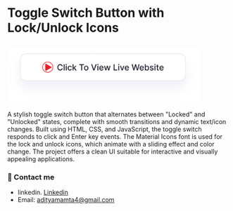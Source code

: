 # Toggle Switch Button with Lock/Unlock Icons
## <a href="https://adityamamta.github.io/toggle-switch/"><img src="img/readme-btn.png" alt="Click to view live website" height="120"></a>

A stylish toggle switch button that alternates between "Locked" and "Unlocked" states, complete with smooth transitions and dynamic text/icon changes. Built using HTML, CSS, and JavaScript, the toggle switch responds to click and Enter key events. The Material Icons font is used for the lock and unlock icons, which animate with a sliding effect and color change. The project offers a clean UI suitable for interactive and visually appealing applications.

### 💼 Contact me 
- linkedin. [Linkedin](https://www.linkedin.com/in/adityamamta/)
- Email: adityamamta4@gmail.com

<!-- ![preview img](image/card-hover-effect-mockup.png) -->
